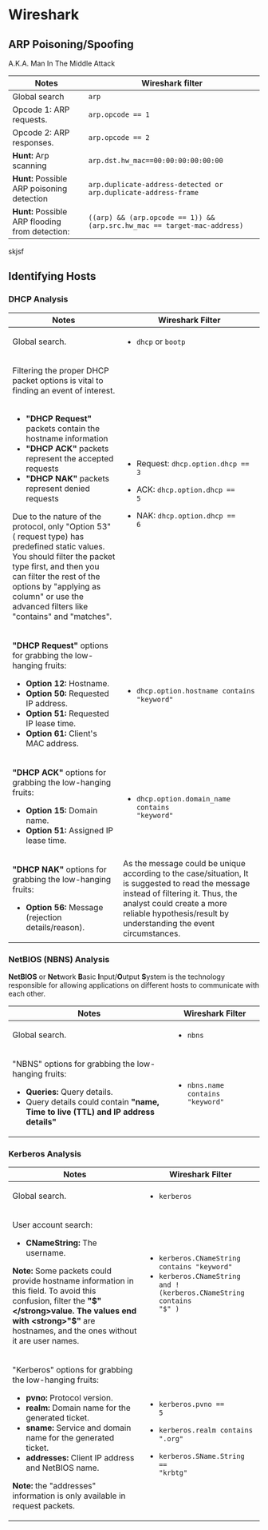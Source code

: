 # Wireshark

## ARP Poisoning/Spoofing

A.K.A. Man In The Middle Attack

| **Notes**                                       | **Wireshark filter**                                                     |
| ----------------------------------------------- | ------------------------------------------------------------------------ |
| Global search                                   | `arp`                                                                    |
| Opcode 1: ARP requests.                         | `arp.opcode == 1`                                                        |
| Opcode 2: ARP responses.                        | `arp.opcode == 2`                                                        |
| **Hunt:** Arp scanning                          | `arp.dst.hw_mac==00:00:00:00:00:00`                                      |
| **Hunt:** Possible ARP poisoning detection      | `arp.duplicate-address-detected or arp.duplicate-address-frame`          |
| **Hunt:** Possible ARP flooding from detection: | `((arp) && (arp.opcode == 1)) && (arp.src.hw_mac == target-mac-address)` |

skjsf

## Identifying Hosts

### DHCP Analysis

| **Notes**                                                                                                                                                                                                                                                                                                                                                                                                                                                                                                                                                                                                                              | **Wireshark Filter**                                                                                                                                                                                                                    |
| -------------------------------------------------------------------------------------------------------------------------------------------------------------------------------------------------------------------------------------------------------------------------------------------------------------------------------------------------------------------------------------------------------------------------------------------------------------------------------------------------------------------------------------------------------------------------------------------------------------------------------------- | --------------------------------------------------------------------------------------------------------------------------------------------------------------------------------------------------------------------------------------- |
| Global search.                                                                                                                                                                                                                                                                                                                                                                                                                                                                                                                                                                                                                         | <ul><li><code>dhcp</code> or <code>bootp</code></li></ul>                                                                                                                                                                               |
| <p>Filtering the proper DHCP packet options is vital to finding an event of interest. <br><br></p><ul><li><strong>"DHCP Request"</strong> packets contain the hostname information</li><li><strong>"DHCP ACK"</strong> packets represent the accepted requests</li><li><strong>"DHCP NAK"</strong> packets represent denied requests</li></ul><p>Due to the nature of the protocol, only "Option 53" ( request type) has predefined static values. You should filter the packet type first, and then you can filter the rest of the options by "applying as column" or use the advanced filters like "contains" and "matches".<br></p> | <ul><li>Request: <code>dhcp.option.dhcp == 3</code></li></ul><ul><li>ACK: <code>dhcp.option.dhcp == 5</code></li></ul><ul><li>NAK: <code>dhcp.option.dhcp == 6</code></li></ul>                                                         |
| <p><strong>"DHCP Request"</strong> options for grabbing the low-hanging fruits:</p><ul><li><strong>Option 12:</strong> Hostname.</li><li><strong>Option 50:</strong> Requested IP address.</li><li><strong>Option 51:</strong> Requested IP lease time.</li><li><strong>Option 61:</strong> Client's MAC address.</li></ul>                                                                                                                                                                                                                                                                                                            | <ul><li><code>dhcp.option.hostname contains "keyword"</code></li></ul>                                                                                                                                                                  |
| <p><strong>"DHCP ACK"</strong> options for grabbing the low-hanging fruits:</p><ul><li><strong>Option 15:</strong> Domain name.</li><li><strong>Option 51:</strong> Assigned IP lease time.</li></ul>                                                                                                                                                                                                                                                                                                                                                                                                                                  | <ul><li><code>dhcp.option.domain_name contains "keyword"</code></li></ul>                                                                                                                                                               |
| <p><strong>"DHCP NAK"</strong> options for grabbing the low-hanging fruits:</p><ul><li><strong>Option 56:</strong> Message (rejection details/reason).</li></ul>                                                                                                                                                                                                                                                                                                                                                                                                                                                                       | As the message could be unique according to the case/situation, It is suggested to read the message instead of filtering it. Thus, the analyst could create a more reliable hypothesis/result by understanding the event circumstances. |

### NetBIOS (NBNS) Analysis

**NetBIOS** or **Net**work **B**asic **I**nput/**O**utput **S**ystem is the technology responsible for allowing applications on different hosts to communicate with each other.&#x20;

| **Notes**                                                                                                                                                                                                                   | **Wireshark Filter**                                        |
| --------------------------------------------------------------------------------------------------------------------------------------------------------------------------------------------------------------------------- | ----------------------------------------------------------- |
| Global search.                                                                                                                                                                                                              | <ul><li><code>nbns</code></li></ul>                         |
| <p>"NBNS" options for grabbing the low-hanging fruits:</p><ul><li><strong>Queries:</strong> Query details.</li><li>Query details could contain <strong>"name, Time to live (TTL) and IP address details"</strong></li></ul> | <ul><li><code>nbns.name contains "keyword"</code></li></ul> |

### Kerberos Analysis



| **Notes**                                                                                                                                                                                                                                                                                                                                                                                                                                                       | **Wireshark Filter**                                                                                                                                                           |
| --------------------------------------------------------------------------------------------------------------------------------------------------------------------------------------------------------------------------------------------------------------------------------------------------------------------------------------------------------------------------------------------------------------------------------------------------------------- | ------------------------------------------------------------------------------------------------------------------------------------------------------------------------------ |
| Global search.                                                                                                                                                                                                                                                                                                                                                                                                                                                  | <ul><li><code>kerberos</code></li></ul>                                                                                                                                        |
| <p>User account search:</p><ul><li><strong>CNameString:</strong> The username.</li></ul><p><strong>Note:</strong> Some packets could provide hostname information in this field. To avoid this confusion, filter the <strong>"$"</strong>value. The values end with <strong>"$"</strong> are hostnames, and the ones without it are user names.<br></p>                                                                                                         | <ul><li><code>kerberos.CNameString contains "keyword"</code> </li><li><code>kerberos.CNameString and !(kerberos.CNameString contains "$" )</code></li></ul>                    |
| <p>"Kerberos" options for grabbing the low-hanging fruits:</p><ul><li><strong>pvno:</strong> Protocol version.</li><li><strong>realm:</strong> Domain name for the generated ticket.<br></li><li><strong>sname:</strong> Service and domain name for the generated ticket.</li><li><strong>addresses:</strong> Client IP address and NetBIOS name.<br></li></ul><p><strong>Note:</strong> the "addresses" information is only available in request packets.</p> | <ul><li><code>kerberos.pvno == 5</code></li></ul><ul><li><code>kerberos.realm contains ".org"</code> </li></ul><ul><li><code>kerberos.SName.String == "krbtg"</code></li></ul> |





###

